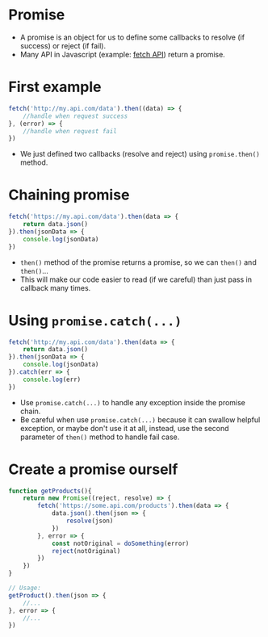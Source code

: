# Promise

* A promise is an object for us to define some callbacks to resolve (if success) or reject (if fail).
* Many API in Javascript (example: [fetch API](https://github.com/github/fetch)) return a promise.

# First example
````javascript
fetch('http://my.api.com/data').then((data) => {
    //handle when request success
}, (error) => {
    //handle when request fail
})
````
* We just defined two callbacks (resolve and reject) using `promise.then()` method.

# Chaining promise
````javascript
fetch('https://my.api.com/data').then(data => {
    return data.json()
}).then(jsonData => {
    console.log(jsonData)
})
````
* `then()` method of the promise returns a promise, so we can `then()` and `then()`...
* This will make our code easier to read (if we careful) than just pass in callback many times.

# Using `promise.catch(...)`
````javascript
fetch('http://my.api.com/data').then(data => {
    return data.json()
}).then(jsonData => {
    console.log(jsonData)
}).catch(err => {
    console.log(err)
})
````
* Use `promise.catch(...)` to handle any exception inside the promise chain.
* Be careful when use `promise.catch(...)` because it can swallow helpful exception, or maybe don't use it at all, instead, use the second parameter of `then()` method to handle fail case.

# Create a promise ourself
````javascript
function getProducts(){
    return new Promise((reject, resolve) => {
        fetch('https://some.api.com/products').then(data => {
            data.json().then(json => {
                resolve(json)
            })
        }, error => {
            const notOriginal = doSomething(error)
            reject(notOriginal)
        })
    })
}

// Usage:
getProduct().then(json => {
    //...
}, error => {
    //...
})
````






